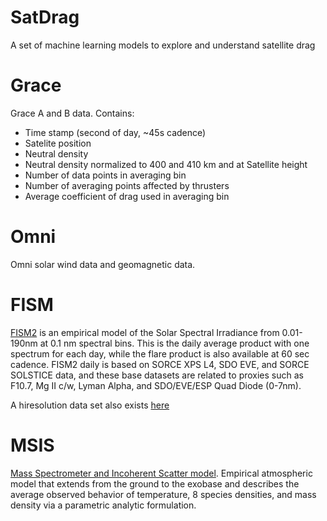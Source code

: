 # SatDrag
A set of machine learning models to explore and understand satellite drag 


# Grace

Grace A and B data. Contains:
- Time stamp (second of day, ~45s cadence)
- Satelite position
- Neutral density
- Neutral density normalized to 400 and 410 km and at Satellite height
- Number of data points in averaging bin
- Number of averaging points affected by thrusters
- Average coefficient of drag used in averaging bin

# Omni

Omni solar wind data and geomagnetic data. 

# FISM

[FISM2](https://lasp.colorado.edu/lisird/data/fism_daily_hr/) is an empirical model of the Solar Spectral Irradiance from 0.01-190nm at 0.1 nm spectral bins. This is the daily average product with one spectrum for each day, while the flare product is also available at 60 sec cadence. FISM2 daily is based on SORCE XPS L4, SDO EVE, and SORCE SOLSTICE data, and these base datasets are related to proxies such as F10.7, Mg II c/w, Lyman Alpha, and SDO/EVE/ESP Quad Diode (0-7nm).

A hiresolution data set also exists [here](https://lasp.colorado.edu/lisird/data/fism_flare_hr/)

# MSIS

[Mass Spectrometer and Incoherent Scatter model](https://kauai.ccmc.gsfc.nasa.gov/CMR/view/model/SimulationModel?resourceID=spase://CCMC/SimulationModel/NRLMSIS/v2.0). Empirical atmospheric model that extends from the ground to the exobase and describes the average observed behavior of temperature, 8 species densities, and mass density via a parametric analytic formulation.
